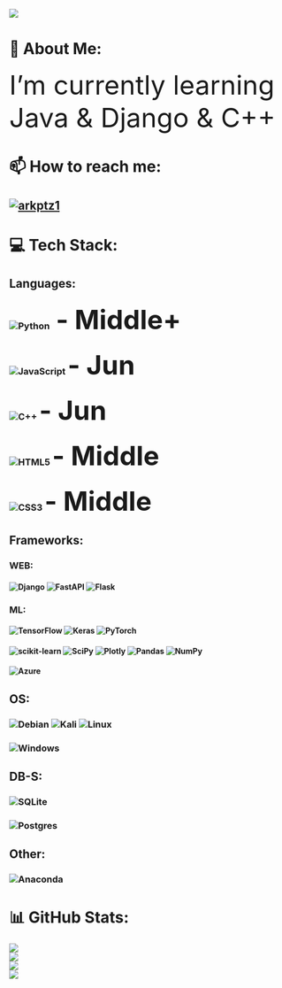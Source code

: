 ![](https://visitor-badge.glitch.me/badge?page_id=Arkptz1.Arkptz1)
# 💫 About Me:
<font size =30> I’m currently learning Java & Django & C++ </font>
# 📫 How to reach me:
## <a href="https://t.me/arkptz" target="blank"><img align="center" src="https://img.shields.io/badge/Telegram-2CA5E0?style=for-the-badge&logo=telegram&logoColor=white" alt="arkptz1" /></a> 



# 💻 Tech Stack:
## Languages:
###   ![Python](https://img.shields.io/badge/python-3670A0?style=for-the-badge&logo=python&logoColor=ffdd54)<font size =30> - Middle+ </font>
###   ![JavaScript](https://img.shields.io/badge/javascript-%23323330.svg?style=for-the-badge&logo=javascript&logoColor=%23F7DF1E) <font size =30> - Jun </font>
###   ![C++](https://img.shields.io/badge/c++-%2300599C.svg?style=for-the-badge&logo=c%2B%2B&logoColor=white) <font size =30> - Jun </font>
###   ![HTML5](https://img.shields.io/badge/html5-%23E34F26.svg?style=for-the-badge&logo=html5&logoColor=white) <font size =30> - Middle </font>
###   ![CSS3](https://img.shields.io/badge/css3-%231572B6.svg?style=for-the-badge&logo=css3&logoColor=white) <font size =30> - Middle </font>

## Frameworks:
### WEB:
#### ![Django](https://img.shields.io/badge/django-%23092E20.svg?style=for-the-badge&logo=django&logoColor=white) ![FastAPI](https://img.shields.io/badge/FastAPI-005571?style=for-the-badge&logo=fastapi) ![Flask](https://img.shields.io/badge/flask-%23000.svg?style=for-the-badge&logo=flask&logoColor=white) 
### ML:
#### ![TensorFlow](https://img.shields.io/badge/TensorFlow-%23FF6F00.svg?style=for-the-badge&logo=TensorFlow&logoColor=white) ![Keras](https://img.shields.io/badge/Keras-%23D00000.svg?style=for-the-badge&logo=Keras&logoColor=white) ![PyTorch](https://img.shields.io/badge/PyTorch-%23EE4C2C.svg?style=for-the-badge&logo=PyTorch&logoColor=white)
#### ![scikit-learn](https://img.shields.io/badge/scikit--learn-%23F7931E.svg?style=for-the-badge&logo=scikit-learn&logoColor=white) ![SciPy](https://img.shields.io/badge/SciPy-%230C55A5.svg?style=for-the-badge&logo=scipy&logoColor=%white) ![Plotly](https://img.shields.io/badge/Plotly-%233F4F75.svg?style=for-the-badge&logo=plotly&logoColor=white) ![Pandas](https://img.shields.io/badge/pandas-%23150458.svg?style=for-the-badge&logo=pandas&logoColor=white) ![NumPy](https://img.shields.io/badge/numpy-%23013243.svg?style=for-the-badge&logo=numpy&logoColor=white) 
#### ![Azure](https://img.shields.io/badge/azure-%230072C6.svg?style=for-the-badge&logo=azure-devops&logoColor=white)

## OS:
### ![Debian](https://img.shields.io/badge/Debian-D70A53?style=for-the-badge&logo=debian&logoColor=white) ![Kali](https://img.shields.io/badge/Kali-268BEE?style=for-the-badge&logo=kalilinux&logoColor=white) ![Linux](https://img.shields.io/badge/Linux-FCC624?style=for-the-badge&logo=linux&logoColor=black)
### ![Windows](https://img.shields.io/badge/Windows-0078D6?style=for-the-badge&logo=windows&logoColor=white)

## DB-S:
### ![SQLite](https://img.shields.io/badge/sqlite-%2307405e.svg?style=for-the-badge&logo=sqlite&logoColor=white)
### ![Postgres](https://img.shields.io/badge/postgres-%23316192.svg?style=for-the-badge&logo=postgresql&logoColor=white)


## Other:
### ![Anaconda](https://img.shields.io/badge/Anaconda-%2344A833.svg?style=for-the-badge&logo=anaconda&logoColor=white)   
# 📊 GitHub Stats:
![](https://github-readme-stats-malk.vercel.app/api?username=arkptz&show_icons=true&theme=gotham)<br/>
![](https://github-readme-stats-malk.vercel.app/api?username=arkptz&theme=dark&hide_border=false&include_all_commits=true&count_private=true)<br/>
![](https://github-readme-streak-stats.herokuapp.com/?user=arkptz&theme=dark&hide_border=false)<br/>
![](https://github-readme-stats-malk.vercel.app/api/top-langs/?username=arkptz&theme=dark&hide_border=false&include_all_commits=true&count_private=true&layout=compact)

